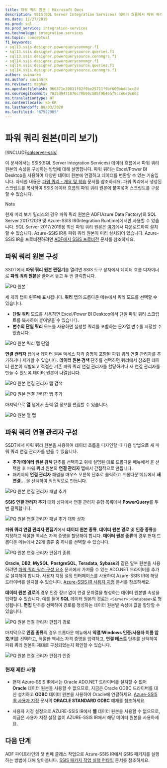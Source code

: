 ```yaml
---
title: 파워 쿼리 원본 | Microsoft Docs
description: SSIS(SQL Server Integration Services) 데이터 흐름에서 파워 쿼리 원본을 구성하는 방법을 알아봅니다.
ms.date: 12/27/2019
ms.prod: sql
ms.prod_service: integration-services
ms.technology: integration-services
ms.topic: conceptual
f1_keywords:
- sql13.ssis.designer.powerqueryconnmgr.f1
- sql13.ssis.designer.powerquerysource.queries.f1
- sql13.ssis.designer.powerquerysource.connmgrs.f1
- sql14.ssis.designer.powerqueryconnmgr.f1
- sql14.ssis.designer.powerquerysource.queries.f1
- sql14.ssis.designer.powerquerysource.connmgrs.f1
author: swinarko
ms.author: sawinark
ms.reviewer: maghan
ms.openlocfilehash: 966371e30811f82f9be25711f9bf600bbddbcc8d
ms.sourcegitcommit: 7035d9471876c70b99c58bf9b46af5cce6e9c66c
ms.translationtype: HT
ms.contentlocale: ko-KR
ms.lasthandoff: 08/03/2020
ms.locfileid: "87522905"
---
```

# <a name="power-query-source-preview"></a>파워 쿼리 원본(미리 보기)

[!INCLUDE[sqlserver-ssis](../../includes/applies-to-version/sqlserver-ssis.md)]

이 문서에서는 SSIS(SQL Server Integration Services) 데이터 흐름에서 파워 쿼리 원본의 속성을 구성하는 방법에 대해 설명합니다. 파워 쿼리는 Excel/Power BI Desktop을 사용하여 다양한 데이터 원본에 연결하고 데이터를 변환할 수 있는 기술입니다. 자세한 내용은 [파워 쿼리 - 개요 및 학습](https://support.office.com/article/power-query-overview-and-learning-ed614c81-4b00-4291-bd3a-55d80767f81d) 문서를 참조하세요. 파워 쿼리에서 생성된 스크립트를 복사하여 SSIS 데이터 흐름의 파워 쿼리 원본에 붙여넣어 스크립트를 구성할 수 있습니다.
  
> [!NOTE]
> 현재 미리 보기 릴리스의 경우 파워 쿼리 원본은 ADF(Azure Data Factory)의 SQL Server 2017/2019 및 Azure-SSIS IR(Integration Runtime)에서만 사용할 수 있습니다. SQL Server 2017/2019용 최신 파워 쿼리 원본은 [여기](https://www.microsoft.com/download/details.aspx?id=100619)에서 다운로드하여 설치할 수 있습니다. Azure-SSIS IR용 파워 쿼리 원본이 미리 설치되어 있습니다. Azure-SSIS IR을 프로비전하려면 [ADF에서 SSIS 프로비전](https://docs.microsoft.com/azure/data-factory/tutorial-deploy-ssis-packages-azure) 문서를 참조하세요.

## <a name="configure-the-power-query-source"></a>파워 쿼리 원본 구성

SSDT에서 **파워 쿼리 원본 편집기**를 열려면 SSIS 도구 상자에서 데이터 흐름 디자이너로 **파워 쿼리 원본**을 끌어서 놓고 두 번 클릭합니다.  

![PQ 원본](media/power-query-source/pq-source.png)

세 개의 탭이 왼쪽에 표시됩니다. **쿼리** 탭의 드롭다운 메뉴에서 쿼리 모드를 선택할 수 있습니다.
-   **단일 쿼리** 모드를 사용하면 Excel/Power BI Desktop에서 단일 파워 쿼리 스크립트를 복사하여 붙여넣을 수 있습니다.
-   **변수의 단일 쿼리** 모드를 사용하면 실행할 쿼리를 포함하는 문자열 변수를 지정할 수 있습니다.

![PQ 원본 쿼리 탭 단일](media/power-query-source/pq-source-queries-tab-single.png)

**연결 관리자** 탭에서 데이터 원본 액세스 자격 증명이 포함된 파워 쿼리 연결 관리자를 추가하거나 제거할 수 있습니다. **데이터 원본 검색** 단추를 선택하면 쿼리에서 참조된 데이터 원본이 식별되고 적절한 기존 파워 쿼리 연결 관리자를 할당하거나 새 연결 관리자를 만들 수 있도록 데이터 원본이 나열됩니다.

![PQ 원본 연결 관리자 탭 검색](media/power-query-source/pq-source-connection-managers-tab-detect.png)

![PQ 원본 연결 관리자 탭 추가](media/power-query-source/pq-source-connection-managers-tab-add.png)

마지막으로 **열** 탭에서 출력 열 정보를 편집할 수 있습니다.

![PQ 원본 열 탭](media/power-query-source/pq-source-columns-tab.png)

## <a name="configure-the-power-query-connection-manager"></a>파워 쿼리 연결 관리자 구성

SSDT에서 파워 쿼리 원본을 사용하여 데이터 흐름을 디자인할 때 다음 방법으로 새 파워 쿼리 연결 관리자를 만들 수 있습니다.
- **추가**/**데이터 원본 검색** 단추를 선택하고 위에 설명된 대로 드롭다운 메뉴에서 **<New connection...>** 을 선택한 후 파워 쿼리 원본의 **연결 관리자** 탭에서 간접적으로 만듭니다.
- 패키지의 **연결 관리자** 패널을 마우스 오른쪽 단추로 클릭하고 드롭다운 메뉴에서 **새 연결...** 을 선택하여 직접적으로 만듭니다.

![PQ 원본 연결 관리자 패널 추가](media/power-query-source/pq-source-connection-managers-panel-add.png)

**SSIS 연결 관리자 추가** 대화 상자에서 연결 관리자 유형 목록에서 **PowerQuery**를 두 번 클릭합니다.

![PQ 원본 연결 관리자 패널 추가 대화 상자](media/power-query-source/pq-source-connection-managers-panel-add-dialog.png)

**파워 쿼리 연결 관리자 편집기**에서 **데이터 원본 종류**, **데이터 원본 경로** 및 **인증 종류**를 지정하고 적절한 액세스 자격 증명을 할당해야 합니다. **데이터 원본 종류**의 경우 현재 드롭다운 메뉴에서 22개 종류 중 하나를 선택할 수 있습니다.

![PQ 원본 연결 관리자 편집기 종류](media/power-query-source/pq-source-connection-manager-editor-kind.png)

**Oracle**, **DB2**, **MySQL**, **PostgreSQL**, **Teradata**, **Sybase**와 같은 일부 원본을 사용하려면 [파워 쿼리 필수 구성 요소](/power-bi/desktop-data-source-prerequisites) 문서에서 가져올 수 있는 ADO.NET 드라이버를 추가로 설치해야 합니다. 사용자 지정 설정 인터페이스를 사용하여 Azure-SSIS IR에 해당 드라이버를 설치할 수 있습니다. [Azure-SSIS IR 사용자 지정](https://docs.microsoft.com/azure/data-factory/how-to-configure-azure-ssis-ir-custom-setup) 문서를 참조하세요.

**데이터 원본 경로**의 경우 인증 정보 없이 연결 문자열을 형성하는 데이터 원본별 속성을 입력할 수 있습니다. 예를 들어 **SQL** 데이터 원본의 경로는 `<Server>;<Database>`로 형성됩니다. **편집** 단추를 선택하여 경로를 형성하는 데이터 원본별 속성에 값을 할당할 수 있습니다.

![PQ 원본 연결 관리자 편집기 경로](media/power-query-source/pq-source-connection-manager-editor-path.png)

마지막으로 **인증 종류**의 경우 드롭다운 메뉴에서 **익명**/**Windows 인증**/**사용자 이름 암호**/**키**를 선택하고, 적절한 액세스 자격 증명을 입력하고, **연결 테스트** 단추를 선택하여 파워 쿼리 원본이 제대로 구성되었는지 확인할 수 있습니다.

![PQ 원본 연결 관리자 편집기 인증](media/power-query-source/pq-source-connection-manager-editor-authentication.png)

### <a name="current-limitations"></a>현재 제한 사항

-   현재 Azure-SSIS IR에서는 Oracle ADO.NET 드라이버를 설치할 수 없어 **Oracle** 데이터 원본을 사용할 수 없으므로, 지금은 Oracle ODBC 드라이버를 대신 설치하고 **ODBC** 데이터 원본을 사용하여 Oracle에 연결하세요. [Azure-SSIS IR 사용자 지정](https://docs.microsoft.com/azure/data-factory/how-to-configure-azure-ssis-ir-custom-setup) 문서의 **ORACLE STANDARD ODBC** 예제를 참조하세요.

-   사용자 지정 설정으로 AZURE-SSIS IR에서 **웹** 데이터 원본을 사용할 수 없으므로, 지금은 사용자 지정 설정 없이 AZURE-SSIS IR에서 해당 데이터 원본을 사용하세요.

## <a name="next-steps"></a>다음 단계
ADF 파이프라인의 첫 번째 클래스 작업으로 Azure-SSIS IR에서 SSIS 패키지를 실행하는 방법에 대해 알아봅니다. [SSIS 패키지 작업 실행 런타임](https://docs.microsoft.com/azure/data-factory/how-to-invoke-ssis-package-ssis-activity) 문서를 참조하세요.
